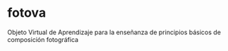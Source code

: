fotova
======

Objeto Virtual de Aprendizaje para la enseñanza de principios básicos de composición fotográfica
